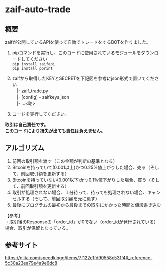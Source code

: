 # zaif-auto-trade
## 概要
zaifが公開しているAPIを使って自動でトレードをするBOTを作りました。  

1. pipコマンドを実行し、このコードに使用されているモジュールをダウンロードしてください  
`pip install zaifapi`  
`pip install pprint`  

2. zaifから取得したKEYとSECRETを下記図を参考にjson形式で置いてください  
　|- zaif_trade.py  
　|- [config] - zaifkeys.json  
　|- ...<略>

3. コードを実行してください。

__取引は自己責任です。  
このコードにより損失が出ても責任は負えません。__

## アルゴリズム
1. 前回の取引額を渡す（この金額が判断の基準となる）
2. Bitcoinを持っていて(0.001以上)かつ0.25%値上がりした場合、売る（そして、前回取引額を更新する）
3. Bitcoinを持っていない(0.001以下)かつ0.1%値下がりした場合、買う（そして、前回取引額を更新する）
4. 取引が処理されない場合、１分待って、待っても処理されない場合、キャンセルする（そして、前回取引額を元に戻す）  
5. 最後にプログラムの最初から最後までの取引にかかった時間と値段書き込む  

【参考】  
・取引後のResponseの「order_id」が0でない（order_idが発行されている）場合、取引が保留となっている。

## 参考サイト
<https://qiita.com/speedkingg/items/7f122e1fd90558c531f4#_reference-5c30a23ea79e4a9e6dc8>